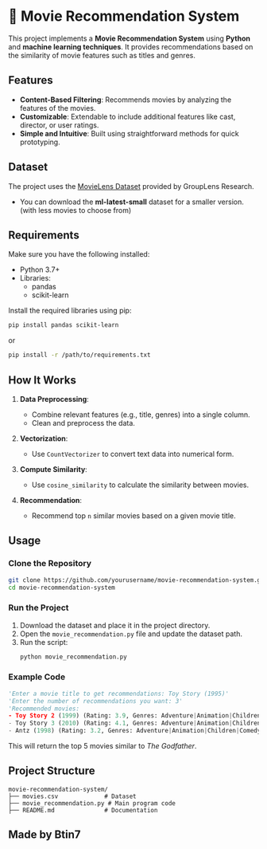 # 🎥 Movie Recommendation System

This project implements a **Movie Recommendation System** using **Python** and **machine learning techniques**. It provides recommendations based on the similarity of movie features such as titles and genres.

## Features
- **Content-Based Filtering**: Recommends movies by analyzing the features of the movies.
- **Customizable**: Extendable to include additional features like cast, director, or user ratings.
- **Simple and Intuitive**: Built using straightforward methods for quick prototyping.

## Dataset
The project uses the [MovieLens Dataset](https://grouplens.org/datasets/movielens/) provided by GroupLens Research. 
- You can download the **ml-latest-small** dataset for a smaller version.(with less movies to choose from)

## Requirements
Make sure you have the following installed:
- Python 3.7+
- Libraries: 
  - pandas
  - scikit-learn

Install the required libraries using pip:
```bash
pip install pandas scikit-learn
```
or
```bash
pip install -r /path/to/requirements.txt
```
## How It Works
1. **Data Preprocessing**: 
   - Combine relevant features (e.g., title, genres) into a single column.
   - Clean and preprocess the data.

2. **Vectorization**:
   - Use `CountVectorizer` to convert text data into numerical form.

3. **Compute Similarity**:
   - Use `cosine_similarity` to calculate the similarity between movies.

4. **Recommendation**:
   - Recommend top `n` similar movies based on a given movie title.

## Usage
### Clone the Repository
```bash
git clone https://github.com/yourusername/movie-recommendation-system.git
cd movie-recommendation-system
```

### Run the Project
1. Download the dataset and place it in the project directory.
2. Open the `movie_recommendation.py` file and update the dataset path.
3. Run the script:
   ```bash
   python movie_recommendation.py
   ```

### Example Code
```python
'Enter a movie title to get recommendations: Toy Story (1995)'
'Enter the number of recommendations you want: 3'
'Recommended movies:
- Toy Story 2 (1999) (Rating: 3.9, Genres: Adventure|Animation|Children|Comedy|Fantasy)
- Toy Story 3 (2010) (Rating: 4.1, Genres: Adventure|Animation|Children|Comedy|Fantasy|IMAX)
- Antz (1998) (Rating: 3.2, Genres: Adventure|Animation|Children|Comedy|Fantasy)'
```
This will return the top 5 movies similar to *The Godfather*.

## Project Structure
```
movie-recommendation-system/
├── movies.csv             # Dataset
├── movie_recommendation.py # Main program code
├── README.md              # Documentation
```

## Made by Btin7
